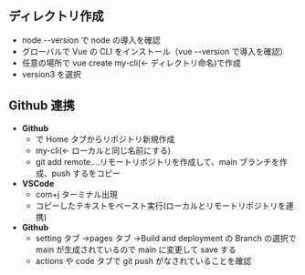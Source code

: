 ## ディレクトリ作成

- node --version で node の導入を確認
- グローバルで Vue の CLI をインストール（vue --version で導入を確認）
- 任意の場所で vue create my-cli(← ディレクトリ命名)で作成
- version3 を選択

## Github 連携

- **Github**
  - で Home タブからリポジトリ新規作成
  - my-cli(← ローカルと同じ名前にする)
  - git add remote....リモートリポジトリを作成して、main ブランチを作成、push するをコピー
- **VSCode**
  - com+j ターミナル出現
  - コピーしたテキストをペースト実行(ローカルとリモートリポジトリを連携)
- **Github**
  - setting タブ →pages タブ →Build and deployment の Branch の選択で main が生成されているので
    main に変更して save する
  - actions や code タブで git push がなされていることを確認
